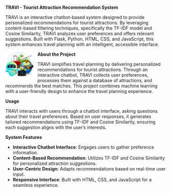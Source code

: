 **TRAVI - Tourist Attraction Recommendation System**


TRAVI is an interactive chatbot-based system designed to provide personalized recommendations for tourist attractions. By leveraging content-based filtering techniques, specifically the TF-IDF model and Cosine Similarity, TRAVI analyzes user preferences and offers relevant suggestions. Built with Flask, Python, HTML, CSS, and JavaScript, this system enhances travel planning with an intelligent, accessible interface.
  
<p align="center">
  <img src="https://github.com/AmaliaMirisan/RecommendationSystem/blob/main/static/images/travel-banner-image.png" alt="Travel Banner" align="left" width="20%">
</p>


**About the Project**

TRAVI simplifies travel planning by delivering personalized recommendations for tourist attractions. Through an interactive chatbot, TRAVI collects user preferences, processes them against a database of attractions, and recommends the best matches. This project combines machine learning with a user-friendly design to enhance the travel planning experience.



**Usage**

TRAVI interacts with users through a chatbot interface, asking questions about their travel preferences. Based on user responses, it generates tailored recommendations using TF-IDF and Cosine Similarity, ensuring each suggestion aligns with the user’s interests.

**System Features**

- **Interactive Chatbot Interface**: Engages users to gather preference information.
- **Content-Based Recommendation**: Utilizes TF-IDF and Cosine Similarity for personalized attraction suggestions.
- **User-Centric Design**: Adapts recommendations based on real-time user input.
- **Responsive Interface**: Built with HTML, CSS, and JavaScript for a seamless experience.

